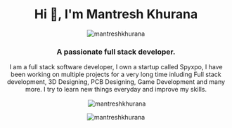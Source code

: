 <center> 

<h1>Hi 👋, I'm Mantresh Khurana</h1>
<p><img src="https://komarev.com/ghpvc/?username=mantreshkhurana&label=Profile%20views&color=0e75b6&style=flat" alt="mantreshkhurana"/></p>
<h3>A passionate full stack developer.</h3>
<p>I am a full stack software developer, I own a startup called Spyxpo, I have been working on multiple projects for a very long time inluding Full stack development, 3D Designing, PCB Designing, Game Development and many more. I try to learn new things everyday and improve my skills.</p>
<p>&nbsp;<img align="center" src="https://github-readme-stats.vercel.app/api?username=mantreshkhurana&count_private=true&show_icons=true&locale=en&theme=dark" alt="mantreshkhurana"/></p>
<p><img align="center" src="https://github-readme-streak-stats.herokuapp.com/?user=mantreshkhurana&&theme=dark" alt="mantreshkhurana"/></p>

</center>
